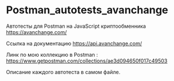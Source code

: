 # Postman_autotests_avanchange
Автотесты для Postman на JavaScript криптообменника https://avanchange.com/

Ссылка на документацию https://api.avanchange.com/

Линк по мою коллекцию в Postman : https://www.getpostman.com/collections/ae3d094650f017c49503

Описание каждого автотеста в самом файле.

